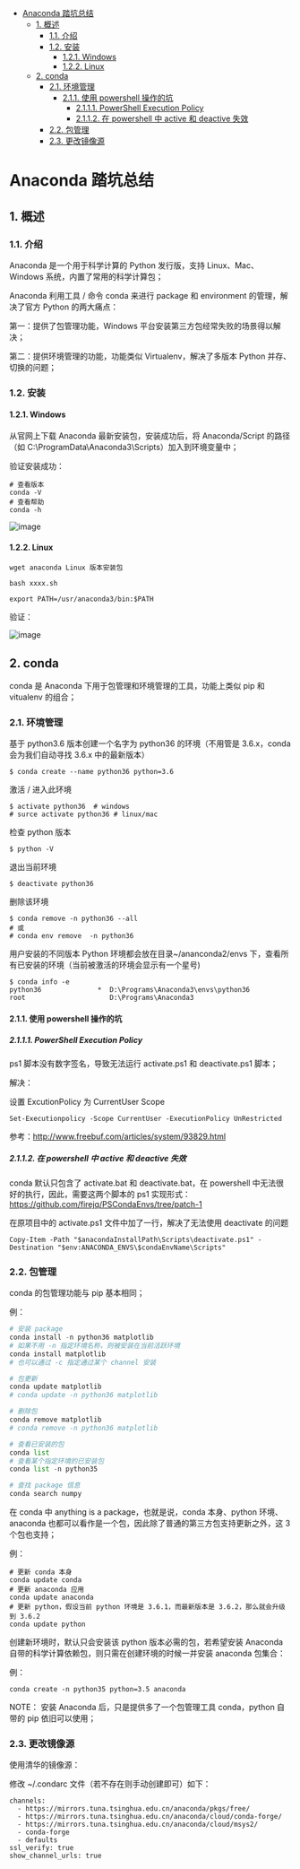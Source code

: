 - [Anaconda 踏坑总结](#anaconda-%E8%B8%8F%E5%9D%91%E6%80%BB%E7%BB%93)
  - [1. 概述](#1-%E6%A6%82%E8%BF%B0)
    - [1.1. 介绍](#11-%E4%BB%8B%E7%BB%8D)
    - [1.2. 安装](#12-%E5%AE%89%E8%A3%85)
      - [1.2.1. Windows](#121-windows)
      - [1.2.2. Linux](#122-linux)
  - [2. conda](#2-conda)
    - [2.1. 环境管理](#21-%E7%8E%AF%E5%A2%83%E7%AE%A1%E7%90%86)
      - [2.1.1. 使用 powershell 操作的坑](#211-%E4%BD%BF%E7%94%A8-powershell-%E6%93%8D%E4%BD%9C%E7%9A%84%E5%9D%91)
        - [2.1.1.1. PowerShell Execution Policy](#2111-powershell-execution-policy)
        - [2.1.1.2. 在 powershell 中 active 和 deactive 失效](#2112-%E5%9C%A8-powershell-%E4%B8%AD-active-%E5%92%8C-deactive-%E5%A4%B1%E6%95%88)
    - [2.2. 包管理](#22-%E5%8C%85%E7%AE%A1%E7%90%86)
    - [2.3. 更改镜像源](#23-%E6%9B%B4%E6%94%B9%E9%95%9C%E5%83%8F%E6%BA%90)

# Anaconda 踏坑总结

## 1. 概述

### 1.1. 介绍

Anaconda 是一个用于科学计算的 Python 发行版，支持 Linux、Mac、Windows 系统，内置了常用的科学计算包；

Anaconda 利用工具 / 命令 conda 来进行 package 和 environment 的管理，解决了官方 Python 的两大痛点：

  第一：提供了包管理功能，Windows 平台安装第三方包经常失败的场景得以解决；

  第二：提供环境管理的功能，功能类似 Virtualenv，解决了多版本 Python 并存、切换的问题；

### 1.2. 安装

#### 1.2.1. Windows

从官网上下载 Anaconda 最新安装包，安装成功后，将 Anaconda/Script 的路径（如 C:\ProgramData\Anaconda3\Scripts）加入到环境变量中；

验证安装成功：
```shell
# 查看版本
conda -V
# 查看帮助
conda -h
```

![image](http://img.cdn.firejq.com/jpg/2017/11/6/dc196e4ebafe7e32be7ff1bd6d0549d2.jpg)

#### 1.2.2. Linux

```shell
wget anaconda Linux 版本安装包

bash xxxx.sh

export PATH=/usr/anaconda3/bin:$PATH
```

验证：

![image](http://img.cdn.firejq.com/jpg/2017/11/6/328eff4c7881355805bd0070c8f7a7ba.jpg)

## 2. conda

conda 是 Anaconda 下用于包管理和环境管理的工具，功能上类似 pip 和 vitualenv 的组合；

### 2.1. 环境管理

基于 python3.6 版本创建一个名字为 python36 的环境（不用管是 3.6.x，conda 会为我们自动寻找 3.6.x 中的最新版本）
```
$ conda create --name python36 python=3.6
```
激活 / 进入此环境
```
$ activate python36  # windows
# surce activate python36 # linux/mac
```
检查 python 版本
```
$ python -V
```
退出当前环境
```
$ deactivate python36
```
删除该环境
```
$ conda remove -n python36 --all
# 或
# conda env remove  -n python36
```

用户安装的不同版本 Python 环境都会放在目录~/ananconda2/envs 下，查看所有已安装的环境（当前被激活的环境会显示有一个星号)
```
$ conda info -e
python36              *  D:\Programs\Anaconda3\envs\python36
root                     D:\Programs\Anaconda3
```

#### 2.1.1. 使用 powershell 操作的坑

##### 2.1.1.1. PowerShell Execution Policy

ps1 脚本没有数字签名，导致无法运行 activate.ps1 和 deactivate.ps1 脚本；

解决：

设置 ExcutionPolicy 为 CurrentUser Scope
```
Set-Executionpolicy -Scope CurrentUser -ExecutionPolicy UnRestricted
```
参考：http://www.freebuf.com/articles/system/93829.html

##### 2.1.1.2. 在 powershell 中 active 和 deactive 失效

conda 默认只包含了 activate.bat 和 deactivate.bat，在 powershell 中无法很好的执行，因此，需要这两个脚本的 ps1 实现形式：
https://github.com/firejq/PSCondaEnvs/tree/patch-1

在原项目中的 activate.ps1 文件中加了一行，解决了无法使用 deactivate 的问题
```
Copy-Item -Path "$anacondaInstallPath\Scripts\deactivate.ps1" -Destination "$env:ANACONDA_ENVS\$condaEnvName\Scripts"
```

### 2.2. 包管理

conda 的包管理功能与 pip 基本相同；

例：
```python
# 安装 package
conda install -n python36 matplotlib
# 如果不用 -n 指定环境名称，则被安装在当前活跃环境
conda install matplotlib
# 也可以通过 -c 指定通过某个 channel 安装

# 包更新
conda update matplotlib
# conda update -n python36 matplotlib

# 删除包
conda remove matplotlib
# conda remove -n python36 matplotlib

# 查看已安装的包
conda list
# 查看某个指定环境的已安装包
conda list -n python35

# 查找 package 信息
conda search numpy
```

在 conda 中 anything is a package，也就是说，conda 本身、python 环境、anaconda 也都可以看作是一个包，因此除了普通的第三方包支持更新之外，这 3 个包也支持；

例：
```shell
# 更新 conda 本身
conda update conda
# 更新 anaconda 应用
conda update anaconda
# 更新 python，假设当前 python 环境是 3.6.1，而最新版本是 3.6.2，那么就会升级到 3.6.2
conda update python
```

创建新环境时，默认只会安装该 python 版本必需的包，若希望安装 Anaconda 自带的科学计算依赖包，则只需在创建环境的时候一并安装 anaconda 包集合：

例：
```shell
conda create -n python35 python=3.5 anaconda
```

NOTE：
安装 Anaconda 后，只是提供多了一个包管理工具 conda，python 自带的 pip 依旧可以使用；

### 2.3. 更改镜像源

使用清华的镜像源：

修改 ~/.condarc 文件（若不存在则手动创建即可）如下：
```
channels:
  - https://mirrors.tuna.tsinghua.edu.cn/anaconda/pkgs/free/
  - https://mirrors.tuna.tsinghua.edu.cn/anaconda/cloud/conda-forge/
  - https://mirrors.tuna.tsinghua.edu.cn/anaconda/cloud/msys2/
  - conda-forge
  - defaults
ssl_verify: true
show_channel_urls: true
```
